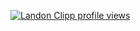[![Landon Clipp profile views](https://u8views.com/api/v1/github/profiles/11232769/views/day-week-month-total-count.svg)](https://u8views.com/github/LandonTClipp)
